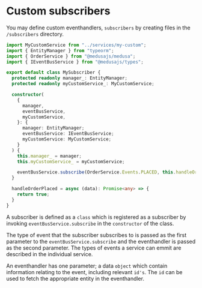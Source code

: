 # Custom subscribers

You may define custom eventhandlers, `subscribers` by creating files in the `/subscribers` directory.

```ts
import MyCustomService from "../services/my-custom";
import { EntityManager } from "typeorm";
import { OrderService } from "@medusajs/medusa";
import { IEventBusService } from "@medusajs/types";

export default class MySubscriber {
  protected readonly manager_: EntityManager;
  protected readonly myCustomService_: MyCustomService;

  constructor(
    {
      manager,
      eventBusService,
      myCustomService,
    }: {
      manager: EntityManager;
      eventBusService: IEventBusService;
      myCustomService: MyCustomService;
    }
  ) {
    this.manager_ = manager;
    this.myCustomService_ = myCustomService;

    eventBusService.subscribe(OrderService.Events.PLACED, this.handleOrderPlaced);
  }

  handleOrderPlaced = async (data): Promise<any> => {
    return true;
  }
}

```

A subscriber is defined as a `class` which is registered as a subscriber by invoking `eventBusService.subscribe` in the `constructor` of the class.

The type of event that the subscriber subscribes to is passed as the first parameter to the `eventBusService.subscribe` and the eventhandler is passed as the second parameter. The types of events a service can emmit are described in the individual service.

An eventhandler has one parameter; a data `object` which contain information relating to the event, including relevant `id's`. The `id` can be used to fetch the appropriate entity in the eventhandler.
